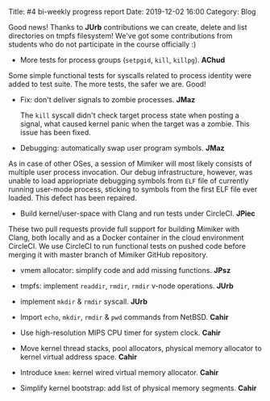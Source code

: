 Title: #4 bi-weekly progress report
Date: 2019-12-02 16:00
Category: Blog

Good news! Thanks to **JUrb** contributions we can create, delete and list
directories on tmpfs filesystem! We've got some contributions from students who
do not participate in the course officially :)

 * More tests for process groups (`setpgid`, `kill`, `killpg`). **AChud**
  
  Some simple functional tests for syscalls related to process
  identity were added to test suite. The more tests, the safer we
  are. Good!

 * Fix: don't deliver signals to zombie processes. **JMaz** 
 
   The `kill` syscall didn't check target process state when posting a
   signal, what caused kernel panic when the target was a zombie. This
   issue has been fixed.
   
 * Debugging: automatically swap user program symbols. **JMaz**

 As in case of other OSes, a session of Mimiker will most likely
 consists of multiple user process invocation.  Our debug
 infrastructure, however, was unable to load appriopriate debugging
 symbols from `ELF` file of currently running user-mode process,
 sticking to symbols from the first ELF file ever loaded. This defect
 has been repaired.

* Build kernel/user-space with Clang and run tests under CircleCI. **JPiec**

These two pull requests provide full support for building Mimiker with
Clang, both locally and as a Docker container in the cloud environment
CircleCI. We use CircleCI to run functional tests on pushed code
before merging it with master branch of Mimiker GitHub repository.

* vmem allocator: simplify code and add missing functions. **JPsz**


* tmpfs: implement `readdir`, `rmdir`, `rmdir` v-node operations. **JUrb**
 * implement `mkdir` & `rmdir` syscall. **JUrb**
 * Import `echo`, `mkdir`, `rmdir` & `pwd` commands from NetBSD. **Cahir**
 * Use high-resolution MIPS CPU timer for system clock. **Cahir**
 * Move kernel thread stacks, pool allocators, physical memory allocator to
   kernel virtual address space. **Cahir**
 * Introduce `kmem`: kernel wired virtual memory allocator. **Cahir**
 * Simplify kernel bootstrap: add list of physical memory segments. **Cahir**
